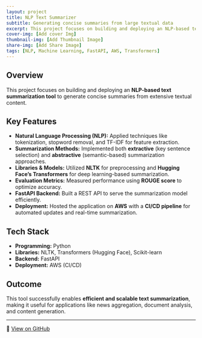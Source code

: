 ```yaml
---
layout: project
title: NLP Text Summarizer
subtitle: Generating concise summaries from large textual data
excerpt: This project focuses on building and deploying an NLP-based text summarization tool to generate concise summaries from extensive textual content
cover-img: [Add cover Img]
thumbnail-img: [Add Thumbnail Image]
share-img: [Add Share Image]
tags: [NLP, Machine Learning, FastAPI, AWS, Transformers]
---
```


## Overview
This project focuses on building and deploying an **NLP-based text summarization tool** to generate concise summaries from extensive textual content.

## Key Features
- **Natural Language Processing (NLP):** Applied techniques like tokenization, stopword removal, and TF-IDF for feature extraction.
- **Summarization Methods:** Implemented both **extractive** (key sentence selection) and **abstractive** (semantic-based) summarization approaches.
- **Libraries & Models:** Utilized **NLTK** for preprocessing and **Hugging Face’s Transformers** for deep learning-based summarization.
- **Evaluation Metrics:** Measured performance using **ROUGE score** to optimize accuracy.
- **FastAPI Backend:** Built a REST API to serve the summarization model efficiently.
- **Deployment:** Hosted the application on **AWS** with a **CI/CD pipeline** for automated updates and real-time summarization.

## Tech Stack
- **Programming:** Python
- **Libraries:** NLTK, Transformers (Hugging Face), Scikit-learn
- **Backend:** FastAPI
- **Deployment:** AWS (CI/CD)

## Outcome
This tool successfully enables **efficient and scalable text summarization**, making it useful for applications like news aggregation, document analysis, and content generation.

---
🚀 [View on GitHub](https://github.com/Omarkh98/NLP-Text-Summarizer)
